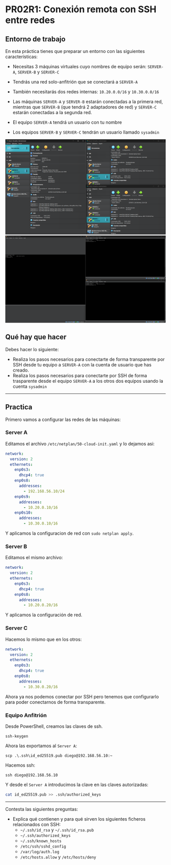 # PR02R1: Conexión remota con SSH entre redes

## Entorno de trabajo

En esta práctica tienes que preparar un entorno con las siguientes características:

- Necesitas 3 máquinas virtuales cuyo nombres de equipo serán: `SERVER-A`, `SERVER-B` y `SERVER-C`
- Tendrás una red solo-anfitrión que se conectará a `SERVER-A`
- También necesitarás dos redes internas: `10.20.0.0/16` y `10.30.0.0/16`
- Las máquinas `SERVER-A` y `SERVER-B` estarán conectadas a la primera red, mientras que `SERVER-B` (que tendrá 2 adaptadores de red) y `SERVER-C` estarán conectadas a la segunda red.

- El equipo `SERVER-A` tendrá un usuario con tu nombre
- Los equipos `SERVER-B` y `SERVER-C` tendrán un usuario llamado `sysadmin`

![Entorno Practica](image.png)
![Usuarios Maquinas](image-1.png)
## Qué hay que hacer

Debes hacer lo siguiente:

- Realiza los pasos necesarios para conectarte de forma transparente por SSH desde tu equipo a `SERVER-A` con la cuenta de usuario que has creado.
- Realiza los pasos necesarios para conectarte por SSH de forma trasparente desde el equipo `SERVER-A` a los otros dos equipos usando la cuenta `sysadmin`
---
## Practica
Primero vamos a configurar las redes de las máquinas:
### Server A

Editamos el archivo `/etc/netplan/50-cloud-init.yaml` y lo dejamos asi:
```yaml
network:
  version: 2
  ethernets:
    enp0s3:
      dhcp4: true
    enp0s8:
      addresses:
        - 192.168.56.10/24
    enp0s9:
      addresses:
        - 10.20.0.10/16
    enp0s10:
      addresses:
        - 10.30.0.10/16
```
Y aplicamos la configuracion de red con `sudo netplan apply`.
### Server B
Editamos el mismo archivo:
```yaml
network:
  version: 2
  ethernets:
    enp0s3:
      dhcp4: true
    enp0s8:
      addresses:
        - 10.20.0.20/16
```
Y aplicamos la configuración de red.
### Server C
Hacemos lo mismo que en los otros:
```yaml
network:
  version: 2
  ethernets:
    enp0s3:
      dhcp4: true
    enp0s8:
      addresses:
        - 10.30.0.20/16
```
Ahora ya nos podemos conectar por SSH pero tenemos que configurarlo para poder conectarnos de forma transparente.
### Equipo Anfitrión 
Desde PowerShell, creamos las claves de ssh.
```shell 
ssh-keygen
```
Ahora las exportamos al `Server A`:
```shell
scp .\.ssh\id_ed25519.pub diego@192.168.56.10:~
```
Hacemos ssh:
```shell
ssh diego@192.168.56.10
```
Y desde el `Server A` introducimos la clave en las claves autorizadas:
```bash
cat id_ed25519.pub >> .ssh/authorized_keys
```

--- 
Contesta las siguientes preguntas:

- Explica qué contienen y para qué sirven los siguientes ficheros relacionados con SSH:
  - `~/.ssh/id_rsa` y `~/.ssh/id_rsa.pub`
  - `~/.ssh/authorized_keys`
  - `~/.ssh/known_hosts`
  - `/etc/ssh/sshd_config`
  - `/var/log/auth.log`
  - `/etc/hosts.allow` y `/etc/hosts/deny`